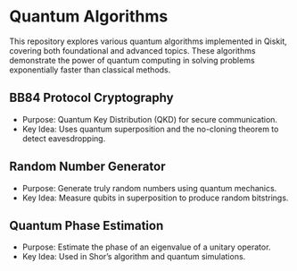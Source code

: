 # Quantum Algorithms

This repository explores various quantum algorithms implemented in Qiskit, covering both foundational and advanced topics. 
These algorithms demonstrate the power of quantum computing in solving problems exponentially faster than classical methods.

## BB84 Protocol Cryptography
* Purpose: Quantum Key Distribution (QKD) for secure communication.
* Key Idea: Uses quantum superposition and the no-cloning theorem to detect eavesdropping.

## Random Number Generator
* Purpose: Generate truly random numbers using quantum mechanics.
* Key Idea: Measure qubits in superposition to produce random bitstrings. 

## Quantum Phase Estimation
* Purpose: Estimate the phase of an eigenvalue of a unitary operator.
* Key Idea: Used in Shor’s algorithm and quantum simulations.